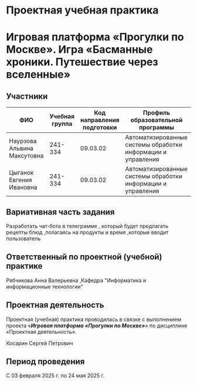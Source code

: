 # Проектная учебная практика
# Игровая платформа «Прогулки по Москве». Игра «Басманные хроники. Путешествие через вселенные»

## Участники

| ФИО | Учебная группа | Код направления подготовки | Профиль образовательной программы |
|-|-|-|-|
| Наурзова Альвина Максутовна |241-334|09.03.02|Автоматизированные системы обработки информации и управления|
| Цыганок Евгения Ивановна |241-334|09.03.02|Автоматизированные системы обработки информации и управления|

## Вариативная часть задания
Разработать чат-бота в телеграмме , который будет предлагать рецепты блюд ,полагаясь на продукты и время ,которые вводит пользователь 

## Ответственный по проектной (учебной) практике

Рябчикова Анна Валерьевна ,Кафедра "Информатика и информационные технологии"

## Проектная деятельность

Проектная (учебная) практика проводилась в связке с выполнением проекта «***Игровая платформа «Прогулки по Москве»***» по дисциплине «Проектная деятельность».

Косарин Сергей Петрович

## Период проведения

С 03 февраля 2025 г. по 24 мая 2025 г.
